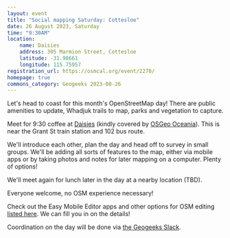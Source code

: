 ```yaml
---
layout: event
title: "Social mapping Saturday: Cottesloe"
date: 26 August 2023, Saturday
time: "9:30AM"
location:
    name: Daisies
    address: 305 Marmion Street, Cottesloe
    latitude: -31.98661
    longitude: 115.75957
registration_url: https://osmcal.org/event/2270/
homepage: true
commons_category: Geogeeks 2023-08-26
---
```


Let's head to coast for this month's OpenStreetMap day! There are public amenities to update, Whadjuk trails to map, parks and vegetation to capture.

Meet for 9:30 coffee at [Daisies](https://www.daisies.net.au/) (kindly covered by [OSGeo Oceania](https://osgeo-oceania.org)). This is near the Grant St train station and 102 bus route.

We'll introduce each other, plan the day and head off to survey in small groups. 
We'll be adding all sorts of features to the map, either via mobile apps or by taking photos and notes for later mapping on a computer. Plenty of options!

We'll meet again for lunch later in the day at a nearby location (TBD).

Everyone welcome, no OSM experience necessary!

Check out the Easy Mobile Editor apps and other options for OSM editing [listed here](https://wiki.openstreetmap.org/wiki/Perth/Social_Mapping_Sunday#Getting_Started). We can fill you in on the details!

Coordination on the day will be done via [the Geogeeks Slack](https://join.slack.com/t/geogeeks/shared_invite/zt-13fnotoqb-YkyMTmvwZEB_nDUis_30hw).

